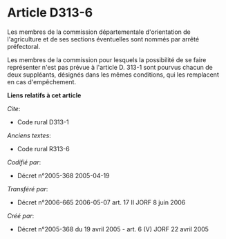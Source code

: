 # Article D313-6

Les membres de la commission départementale d'orientation de l'agriculture et de ses sections éventuelles sont nommés par
arrêté préfectoral.

Les membres de la commission pour lesquels la possibilité de se faire représenter n'est pas prévue à l'article D. 313-1 sont
pourvus chacun de deux suppléants, désignés dans les mêmes conditions, qui les remplacent en cas d'empêchement.

**Liens relatifs à cet article**

_Cite_:

  - Code rural D313-1

_Anciens textes_:

  - Code rural R313-6

_Codifié par_:

  - Décret n°2005-368 2005-04-19

_Transféré par_:

  - Décret n°2006-665 2006-05-07 art. 17 II JORF 8 juin 2006

_Créé par_:

  - Décret n°2005-368 du 19 avril 2005 - art. 6 (V) JORF 22 avril 2005
